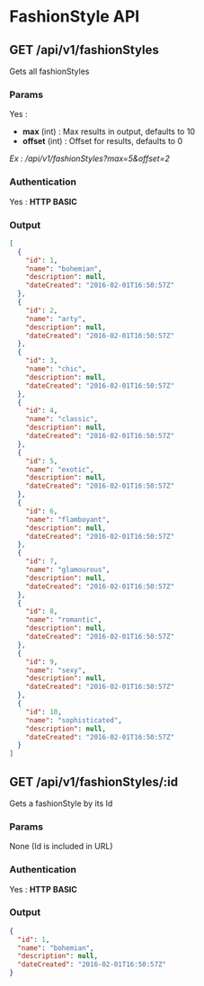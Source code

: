 # FashionStyle API

<a name="index"></a>
## GET /api/v1/fashionStyles
Gets all fashionStyles
### Params
Yes :
 * **max** (int) : Max results in output, defaults to 10
 * **offset** (int) : Offset for results, defaults to 0

*Ex : /api/v1/fashionStyles?max=5&offset=2*
### Authentication
Yes : **HTTP BASIC**
### Output
```json
[
  {
    "id": 1,
    "name": "bohemian",
    "description": null,
    "dateCreated": "2016-02-01T16:50:57Z"
  },
  {
    "id": 2,
    "name": "arty",
    "description": null,
    "dateCreated": "2016-02-01T16:50:57Z"
  },
  {
    "id": 3,
    "name": "chic",
    "description": null,
    "dateCreated": "2016-02-01T16:50:57Z"
  },
  {
    "id": 4,
    "name": "classic",
    "description": null,
    "dateCreated": "2016-02-01T16:50:57Z"
  },
  {
    "id": 5,
    "name": "exotic",
    "description": null,
    "dateCreated": "2016-02-01T16:50:57Z"
  },
  {
    "id": 6,
    "name": "flamboyant",
    "description": null,
    "dateCreated": "2016-02-01T16:50:57Z"
  },
  {
    "id": 7,
    "name": "glamourous",
    "description": null,
    "dateCreated": "2016-02-01T16:50:57Z"
  },
  {
    "id": 8,
    "name": "romantic",
    "description": null,
    "dateCreated": "2016-02-01T16:50:57Z"
  },
  {
    "id": 9,
    "name": "sexy",
    "description": null,
    "dateCreated": "2016-02-01T16:50:57Z"
  },
  {
    "id": 10,
    "name": "sophisticated",
    "description": null,
    "dateCreated": "2016-02-01T16:50:57Z"
  }
]
```
<a name="show"></a>
## GET /api/v1/fashionStyles/:id
Gets a fashionStyle by its Id
### Params
None (Id is included in URL)
### Authentication
Yes : **HTTP BASIC**
### Output
```json
{
  "id": 1,
  "name": "bohemian",
  "description": null,
  "dateCreated": "2016-02-01T16:50:57Z"
}
```
